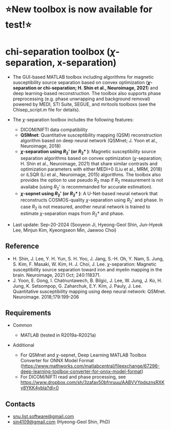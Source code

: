 #  ⭐New toolbox is now available for test!⭐

#  chi-separation toolbox (*&chi;*-separation, x-separation)

* The GUI-based MATLAB toolbox including algorithms for magnetic susceptibility source separation based on convex optimization (**_&chi;_-separation or chi-separation; H. Shin et al., Neuroimage, 2021**) and deep learning-based reconstruction. The toolbox also supports phase preprocessing (e.g. phase unwrapping and background removal) powered by MEDI, STI Suite, SEGUE, and mritools toolboxs (see the Chisep_script.m file for details). 

* The *&chi;*-separation toolbox includes the following features:
  - DICOM/NIFTI data compatibility
  - **QSMnet**: Quantitative susceptibility mapping (QSM) reconstruction algorithm based on deep neural network (QSMnet; J. Yoon et al., Neuroimage, 2018)
  - **_&chi;_-separation using _R_<sub>2</sub>' (or _R_<sub>2</sub>\* )**: Magnetic susceptibility source separation algorithms based on convex optimization (*&chi;*-separation; H. Shin et al., Neuroimage, 2021) that share similar contrasts and optimization parameters with either MEDI+0 (Liu et al., MRM, 2018) or iLSQR (Li et al., Neuroimage, 2015) algorithms. The toolbox also provides the option to use pseudo *R*<sub>2</sub> map if *R*<sub>2</sub> measurement is not availabe (using *R*<sub>2</sub>' is reconmmanded for accurate estimation).
  - **_&chi;_-sepnet using _R_<sub>2</sub>' (or _R_<sub>2</sub>\* )**: A U-Net-based neural network that reconstructs COSMOS-quality *&chi;*-separation using *R*<sub>2</sub>' and phase. In case *R*<sub>2</sub> is not measured, another neural network is trained to estimate *&chi;*-separation maps from *R*<sub>2</sub>\* and phase.

* Last update: Sep-20-2024 (Sooyeon Ji, Hyeong-Geol Shin, Jun-Hyeok Lee, Minjun Kim, Kyeongseon Min, Jaewoo Choi)


## Reference

* H. Shin, J. Lee, Y. H. Yun, S. H. Yoo, J. Jang, S.-H. Oh, Y. Nam, S. Jung, S. Kim, F. Masaki, W. Kim, H. J. Choi, J. Lee. *&chi;*-separation: Magnetic susceptibility source separation toward iron and myelin mapping in the brain. Neuroimage, 2021 Oct; 240:118371.
* J. Yoon, E. Gong, I. Chatnuntawech, B. Bilgic, J. Lee, W. Jung, J. Ko, H. Jung, K. Setsompop, G. Zaharchuk, E.Y. Kim, J. Pauly, J. Lee. Quantitative susceptibility mapping using deep neural network: QSMnet. Neuroimage. 2018;179:199-206


## Requirements

* Common
  - MATLAB (tested in R2019a-R2021a)

* Additional
  - For QSMnet and *&chi;*-sepnet, Deep Learning MATLAB Toolbox Converter for ONNX Model Format (https://www.mathworks.com/matlabcentral/fileexchange/67296-deep-learning-toolbox-converter-for-onnx-model-format)
  - For DICOM/NIFTI read and phase processing, see https://www.dropbox.com/sh/3zafav50bfnruuu/AABVVYpdsznsRXKy8YKK4ybla?dl=0


## Contacts
* snu.list.software@gmail.com
* sin4109@gmail.com (Hyeong-Geol Shin, PhD)
